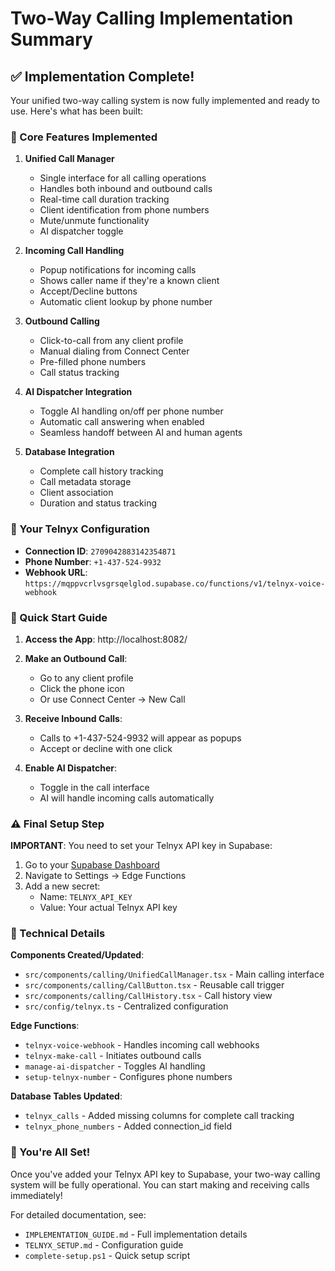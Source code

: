 # Two-Way Calling Implementation Summary

## ✅ Implementation Complete!

Your unified two-way calling system is now fully implemented and ready to use. Here's what has been built:

### 🎯 Core Features Implemented

1. **Unified Call Manager**
   - Single interface for all calling operations
   - Handles both inbound and outbound calls
   - Real-time call duration tracking
   - Client identification from phone numbers
   - Mute/unmute functionality
   - AI dispatcher toggle

2. **Incoming Call Handling**
   - Popup notifications for incoming calls
   - Shows caller name if they're a known client
   - Accept/Decline buttons
   - Automatic client lookup by phone number

3. **Outbound Calling**
   - Click-to-call from any client profile
   - Manual dialing from Connect Center
   - Pre-filled phone numbers
   - Call status tracking

4. **AI Dispatcher Integration**
   - Toggle AI handling on/off per phone number
   - Automatic call answering when enabled
   - Seamless handoff between AI and human agents

5. **Database Integration**
   - Complete call history tracking
   - Call metadata storage
   - Client association
   - Duration and status tracking

### 📱 Your Telnyx Configuration

- **Connection ID**: `2709042883142354871`
- **Phone Number**: `+1-437-524-9932`
- **Webhook URL**: `https://mqppvcrlvsgrsqelglod.supabase.co/functions/v1/telnyx-voice-webhook`

### 🚀 Quick Start Guide

1. **Access the App**: http://localhost:8082/

2. **Make an Outbound Call**:
   - Go to any client profile
   - Click the phone icon
   - Or use Connect Center → New Call

3. **Receive Inbound Calls**:
   - Calls to +1-437-524-9932 will appear as popups
   - Accept or decline with one click

4. **Enable AI Dispatcher**:
   - Toggle in the call interface
   - AI will handle incoming calls automatically

### ⚠️ Final Setup Step

**IMPORTANT**: You need to set your Telnyx API key in Supabase:

1. Go to your [Supabase Dashboard](https://app.supabase.com)
2. Navigate to Settings → Edge Functions
3. Add a new secret:
   - Name: `TELNYX_API_KEY`
   - Value: Your actual Telnyx API key

### 🔧 Technical Details

**Components Created/Updated**:
- `src/components/calling/UnifiedCallManager.tsx` - Main calling interface
- `src/components/calling/CallButton.tsx` - Reusable call trigger
- `src/components/calling/CallHistory.tsx` - Call history view
- `src/config/telnyx.ts` - Centralized configuration

**Edge Functions**:
- `telnyx-voice-webhook` - Handles incoming call webhooks
- `telnyx-make-call` - Initiates outbound calls
- `manage-ai-dispatcher` - Toggles AI handling
- `setup-telnyx-number` - Configures phone numbers

**Database Tables Updated**:
- `telnyx_calls` - Added missing columns for complete call tracking
- `telnyx_phone_numbers` - Added connection_id field

### 🎉 You're All Set!

Once you've added your Telnyx API key to Supabase, your two-way calling system will be fully operational. You can start making and receiving calls immediately!

For detailed documentation, see:
- `IMPLEMENTATION_GUIDE.md` - Full implementation details
- `TELNYX_SETUP.md` - Configuration guide
- `complete-setup.ps1` - Quick setup script 